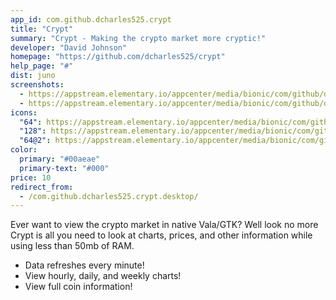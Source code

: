 ```yaml
---
app_id: com.github.dcharles525.crypt
title: "Crypt"
summary: "Crypt - Making the crypto market more cryptic!"
developer: "David Johnson"
homepage: "https://github.com/dcharles525/crypt"
help_page: "#"
dist: juno
screenshots:
  - https://appstream.elementary.io/appcenter/media/bionic/com/github/dcharles525.crypt/CB436EF40A3FA61955BB07E4AD324D7D/screenshots/image-1_orig.png
  - https://appstream.elementary.io/appcenter/media/bionic/com/github/dcharles525.crypt/CB436EF40A3FA61955BB07E4AD324D7D/screenshots/image-2_orig.png
icons:
  "64": https://appstream.elementary.io/appcenter/media/bionic/com/github/dcharles525.crypt/CB436EF40A3FA61955BB07E4AD324D7D/icons/64x64/com.github.dcharles525.crypt_com.github.dcharles525.crypt.png
  "128": https://appstream.elementary.io/appcenter/media/bionic/com/github/dcharles525.crypt/CB436EF40A3FA61955BB07E4AD324D7D/icons/128x128/com.github.dcharles525.crypt_com.github.dcharles525.crypt.png
  "64@2": https://appstream.elementary.io/appcenter/media/bionic/com/github/dcharles525.crypt/CB436EF40A3FA61955BB07E4AD324D7D/icons/64x64@2/com.github.dcharles525.crypt_com.github.dcharles525.crypt.png
color:
  primary: "#00aeae"
  primary-text: "#000"
price: 10
redirect_from:
  - /com.github.dcharles525.crypt.desktop/
---
```


<p>Ever want to view the crypto market in native Vala/GTK? Well look no more Crypt is all you
    need to look at charts, prices, and other information while using less than 50mb of RAM.</p>
<ul>
  <li>Data refreshes every minute!</li>
  <li>View hourly, daily, and weekly charts!</li>
  <li>View full coin information!</li>
</ul>
